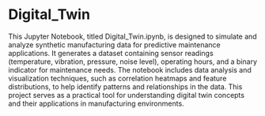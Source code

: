 # Digital_Twin
This Jupyter Notebook, titled Digital_Twin.ipynb, is designed to simulate and analyze synthetic manufacturing data for predictive maintenance applications. It generates a dataset containing sensor readings (temperature, vibration, pressure, noise level), operating hours, and a binary indicator for maintenance needs. The notebook includes data analysis and visualization techniques, such as correlation heatmaps and feature distributions, to help identify patterns and relationships in the data. This project serves as a practical tool for understanding digital twin concepts and their applications in manufacturing environments.
